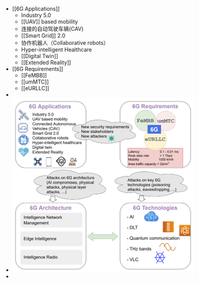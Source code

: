 - [[6G Applications]]
	- Industry 5.0
	- [[UAV]] based mobility
	- 连接的自动驾驶车辆(CAV)
	- [[Smart Grid]] 2.0
	- 协作机器人（Collaborative robots）
	- Hyper-intelligent Healthcare
	- [[Digital Twin]]
	- [[Extended Reality]]
- [[6G Requirements]]
	- [[FeMBB]]
	- [[umMTC]]
	- [[eURLLC]]
-
- ![](../assets/6g_landscape_and_security.png)
-